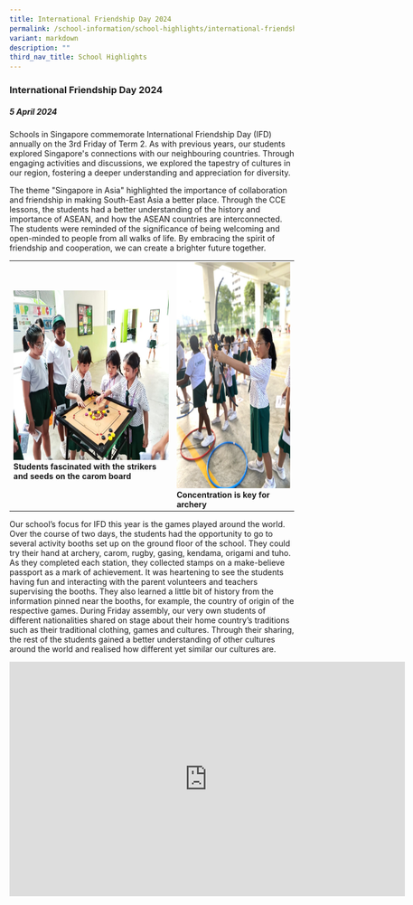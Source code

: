 ```yaml
---
title: International Friendship Day 2024
permalink: /school-information/school-highlights/international-friendship-day-2024/
variant: markdown
description: ""
third_nav_title: School Highlights
---
```

### **International Friendship Day 2024**


##### 5 April 2024

Schools in Singapore commemorate International Friendship Day (IFD) annually on the 3rd Friday of Term 2. As with previous years, our students explored Singapore's connections with our neighbouring countries. Through engaging activities and discussions, we explored the tapestry of cultures in our region, fostering a deeper understanding and appreciation for diversity. 

The theme "Singapore in Asia" highlighted the importance of collaboration and friendship in making South-East Asia a better place. Through the CCE lessons, the students had a better understanding of the history and importance of ASEAN, and how the ASEAN countries are interconnected. The students were reminded of the significance of being welcoming and open-minded to people from all walks of life. By embracing the spirit of friendship and cooperation, we can create a brighter future together. 

<table>
<tbody><tr>
		<td><img alt="childday01" src="/images/IFD%202024/Carom_board.jpg" style="width:440px;height:300px;"><b>Students fascinated with the strikers and seeds on the carom board</b></td>
		<td><img alt="childday02" src="/images/IFD%202024/Archery.jpg" style="width:300px;height:400px;"><b>Concentration is key for archery</b></td>
</tr></tbody></table>


Our school’s focus for IFD this year is the games played around the world. Over the course of two days, the students had the opportunity to go to several activity booths set up on the ground floor of the school. They could try their hand at archery, carom, rugby, gasing, kendama, origami and tuho. As they completed each station, they collected stamps on a make-believe passport as a mark of achievement. It was heartening to see the students having fun and interacting with the parent volunteers and teachers supervising the booths. They also learned a little bit of history from the information pinned near the booths, for example, the country of origin of the respective games. During Friday assembly, our very own students of different nationalities shared on stage about their home country’s traditions such as their traditional clothing, games and cultures. Through their sharing, the rest of the students gained a better understanding of other cultures around the world and realised how different yet similar our cultures are.

<center><iframe allowfullscreen="" allow="accelerometer; autoplay; clipboard-write; encrypted-media; gyroscope; picture-in-picture; web-share" frameborder="0" title="YouTube video player" src="https://www.youtube.com/embed/otgk_YWqxLM?si=2yLGAZE3Wx4r4RMF" height="415" width="700"></iframe></center>